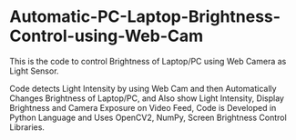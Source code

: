 # Automatic-PC-Laptop-Brightness-Control-using-Web-Cam

This is the code to control Brightness of Laptop/PC using Web Camera as Light Sensor.

Code detects Light Intensity by using Web Cam and then Automatically Changes Brightness of Laptop/PC, and Also show Light Intensity, Display Brightness and Camera Exposure on Video Feed,
Code is Developed in Python Language and Uses OpenCV2, NumPy, Screen Brightness Control Libraries.
